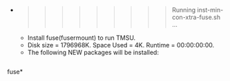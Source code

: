 * >>>>>>>>> Running inst-min-con-xtra-fuse.sh ...
  * Install fuse(fusermount) to run TMSU.
  * Disk size = 1796968K. Space Used = 4K. Runtime = 00:00:00:00.
  * The following NEW packages will be installed:
  ```bash
fuse*
  ```
